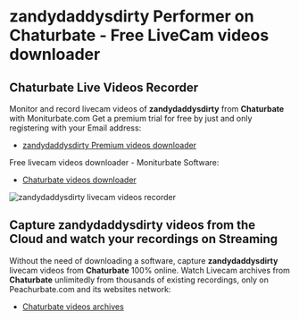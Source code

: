 # zandydaddysdirty Performer on Chaturbate - Free LiveCam videos downloader

## Chaturbate Live Videos Recorder

Monitor and record livecam videos of **zandydaddysdirty** from **Chaturbate** with Moniturbate.com
Get a premium trial for free by just and only registering with your Email address:
* [zandydaddysdirty Premium videos downloader](https://moniturbate.com/request-demo-licence-key.html)

Free livecam videos downloader - Moniturbate Software:
* [Chaturbate videos downloader](https://moniturbate.com/moniturbate-download-software.html)

![zandydaddysdirty livecam videos recorder](https://peachurnet.com/templates/moniturbate-software.png)


## Capture zandydaddysdirty videos from the Cloud and watch your recordings on Streaming

Without the need of downloading a software, capture **zandydaddysdirty** livecam videos from **Chaturbate** 100% online.
Watch Livecam archives from **Chaturbate** unlimitedly from thousands of existing recordings, only on Peachurbate.com and its websites network:
* [Chaturbate videos archives](https://peachurnet.com/)
